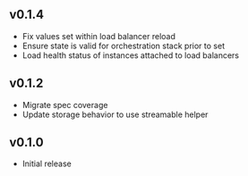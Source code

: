 ## v0.1.4
* Fix values set within load balancer reload
* Ensure state is valid for orchestration stack prior to set
* Load health status of instances attached to load balancers

## v0.1.2
* Migrate spec coverage
* Update storage behavior to use streamable helper

## v0.1.0
* Initial release
